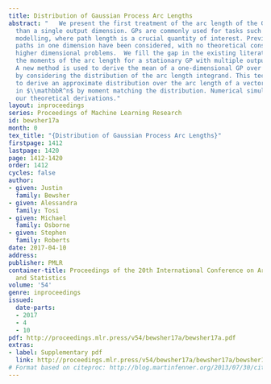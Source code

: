 ```yaml
---
title: Distribution of Gaussian Process Arc Lengths
abstract: "   We present the first treatment of the arc length of the GP with more
  than a single output dimension. GPs are commonly used for tasks such as trajectory
  modelling, where path length is a crucial quantity of interest. Previously, only
  paths in one dimension have been considered, with no theoretical consideration of
  higher dimensional problems.  We fill the gap in the existing literature by deriving
  the moments of the arc length for a stationary GP with multiple output dimensions.
  A new method is used to derive the mean of a one-dimensional GP over a finite interval,
  by considering the distribution of the arc length integrand. This technique is used
  to derive an approximate distribution over the arc length of a vector valued GP
  in $\\mathbbR^n$ by moment matching the distribution. Numerical simulations confirm
  our theoretical derivations."
layout: inproceedings
series: Proceedings of Machine Learning Research
id: bewsher17a
month: 0
tex_title: "{Distribution of Gaussian Process Arc Lengths}"
firstpage: 1412
lastpage: 1420
page: 1412-1420
order: 1412
cycles: false
author:
- given: Justin
  family: Bewsher
- given: Alessandra
  family: Tosi
- given: Michael
  family: Osborne
- given: Stephen
  family: Roberts
date: 2017-04-10
address: 
publisher: PMLR
container-title: Proceedings of the 20th International Conference on Artificial Intelligence
  and Statistics
volume: '54'
genre: inproceedings
issued:
  date-parts:
  - 2017
  - 4
  - 10
pdf: http://proceedings.mlr.press/v54/bewsher17a/bewsher17a.pdf
extras:
- label: Supplementary pdf
  link: http://proceedings.mlr.press/v54/bewsher17a/bewsher17a/bewsher17a-supp.pdf
# Format based on citeproc: http://blog.martinfenner.org/2013/07/30/citeproc-yaml-for-bibliographies/
---
```

